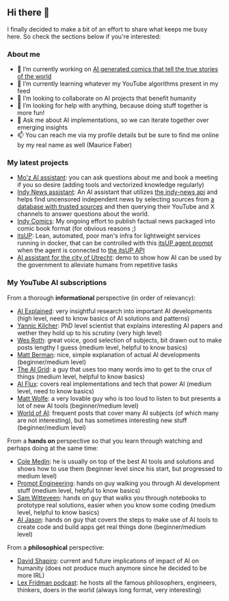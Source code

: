 ## Hi there 👋

I finally decided to make a bit of an effort to share what keeps me busy here. So check the sections below if you're interested:

### About me

- 🔭 I’m currently working on [AI generated comics that tell the true stories of the world](https://indy-comics.instrukt.ai)
- 🌱 I’m currently learning whatever my YouTube algorithms present in my feed
- 👯 I’m looking to collaborate on AI projects that benefit humanity
- 🤔 I’m looking for help with anything, because doing stuff together is more fun!
- 💬 Ask me about AI implementations, so we can iterate together over emerging insights
- 📫 You can reach me via my profile details but be sure to find me online by my real name as well (Maurice Faber)

### My latest projects

- [Mo'z AI assistant](https://maurice.instrukt.ai): you can ask questions about me and book a meeting if you so desire (adding tools and vectorized knowledge regularly)
- [Indy News assistant](https://indy-news.instrukt.ai): An AI assistant that utilizes [the indy-news api](https://github.com/Morriz/indy-news) and helps find uncensored independent news by selecting sources from [a  database with trusted sources](https://github.com/Morriz/indy-news/blob/main/data/all.csv) and then querying their YouTube and X channels to answer questions about the world.
- [Indy Comics](https://indy-comics.instrukt.ai): My ongoing effort to publish factual news packaged into comic book format (for obvious reasons ;)
- [itsUP](https://github.com/Morriz/itsUP): Lean, automated, poor man's infra for lightweight services running in docker, that can be controlled with this [itsUP agent prompt](https://github.com/Morriz/itsUP/blob/main/prompts/itsUP-Agent.txt) when the agent is connected to [the itsUP API ](https://github.com/Morriz/itsUP/blob/main/openapi.yaml)
- [AI assistant for the city of Utrecht](https://utrecht.ai-assistent.app): demo to show how AI can be used by the government to alleviate humans from repetitive tasks

### My YouTube AI subscriptions

From a thorough **informational** perspective (in order of relevancy):

- [AI Explained](https://www.youtube.com/@aiexplained-official): very insightful research into important AI developments (high level, need to know basics of AI solutions and patterns)
- [Yannic Kilcher](https://www.youtube.com/@YannicKilcher): PhD level scientist that explains interesting AI papers and wether they hold up to his scrutiny (very high level)
- [Wes Roth](https://www.youtube.com/@WesRoth): great voice, good selection of subjects, bit drawn out to make posts lengthy I guess (medium level, helpful to know basics)
- [Matt Berman](https://www.youtube.com/@matthew_berman): nice, simple explanation of actual AI developments (beginner/medium level)
- [The AI Grid](https://www.youtube.com/@TheAiGrid): a guy that uses too many words imo to get to the crux of things (medium level, helpful to know basics)
- [AI Flux](https://www.youtube.com/@aifluxchannel/videos): covers real implementations and tech that power AI (medium level, need to know basics)
- [Matt Wolfe](https://www.youtube.com/@matthew_berman): a very lovable guy who is too loud to listen to but presents a lot of new AI tools (beginner/medium level)
- [World of AI](https://www.youtube.com/@intheworldofai): frequent posts that cover many AI subjects (of which many are not interesting), but has sometimes interesting new stuff (beginner/medium level)

From a **hands on** perspective so that you learn through watching and perhaps doing at the same time:

- [Cole Medin](https://www.youtube.com/@ColeMedin): he is usually on top of the best AI tools and solutions and shows how to use them (beginner level since his start, but progressed to medium level)
- [Prompt Engineering](https://www.youtube.com/@engineerprompt): hands on guy walking you through AI development stuff (medium level, helpful to know basics)
- [Sam Witteveen](https://www.youtube.com/@samwitteveenai): hands on guy that walks you through notebooks to prototype real solutions, easier when you know some coding (medium level, helpful to know basics)
- [AI Jason](https://www.youtube.com/@AIJasonZ/videos): hands on guy that covers the steps to make use of AI tools to create code and build apps get real things done (beginner/medium level)

From a **philosophical** perspective:

- [David Shapiro](https://www.youtube.com/@DaveShap): current and future implications of impact of AI on humanity (does not produce much anymore since he decided to be more IRL)
- [Lex Fridman podcast](https://www.youtube.com/@lexfridman): he hosts all the famous philosophers, engineers, thinkers, doers in the world (always long format, very interesting)
